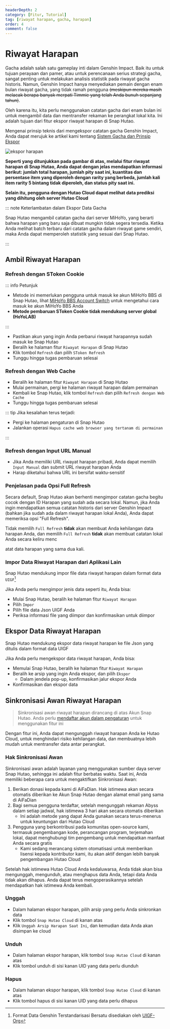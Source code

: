 ```yaml
---
headerDepth: 2
category: [Fitur, Tutorial]
tag: [riwayat harapan, gacha, harapan]
order: 4
comment: false
---
```


# Riwayat Harapan

Gacha adalah salah satu gameplay inti dalam Genshin Impact. Baik itu untuk tujuan perayaan dan pamer, atau untuk perencanaan serius strategi gacha, sangat penting untuk melakukan analisis statistik pada riwayat gacha historis.
Namun, Genshin Impact hanya menyediakan pemain dengan enam bulan riwayat gacha, yang tidak ramah pengguna ~~(meskipun mereka masih melacak berapa banyak merpati Timmie yang telah Anda bunuh sepanjang tahun)~~.

Oleh karena itu, kita perlu menggunakan catatan gacha dari enam bulan ini untuk mengambil data dan mentransfer rekaman ke perangkat lokal kita. Ini adalah tujuan dari fitur ekspor riwayat harapan di Snap Hutao.

Mengenai prinsip teknis dari mengekspor catatan gacha Genshin Impact, Anda dapat merujuk ke artikel kami tentang [Sistem Gacha dan Prinsip Ekspor](../advanced/Sistem-gacha-dan-prinsip-ekspor.html)

![ekspor harapan](https://img.alicdn.com/imgextra/i1/1797064093/O1CN01AYR3I41g6dyGBmAw5_!!1797064093.png_.webp)

**Seperti yang ditunjukkan pada gambar di atas, melalui fitur riwayat harapan di Snap Hutao, Anda dapat dengan jelas mendapatkan informasi berikut:
jumlah total harapan, jumlah pity saat ini, kuantitas dan persentase item yang diperoleh dengan rarity yang berbeda, jumlah kali item rarity 5 bintang tidak diperoleh, dan status pity saat ini.**

**Selain itu, pengguna dengan Hutao Cloud dapat melihat data prediksi yang dihitung oleh server Hutao Cloud**

::: note Keterlambatan dalam Ekspor Data Gacha

Snap Hutao mengambil catatan gacha dari server MiHoYo, yang berarti bahwa harapan yang baru saja dibuat mungkin tidak segera tersedia. Ketika Anda melihat batch terbaru dari catatan gacha dalam riwayat game sendiri, maka Anda dapat memperoleh statistik yang sesuai dari Snap Hutao.

:::

## Ambil Riwayat Harapan

### Refresh dengan SToken Cookie <Badge text="Direkomendasikan" type="tip" />

::: info Petunjuk

- Metode ini memerlukan pengguna untuk masuk ke akun MiHoYo BBS di Snap Hutao, lihat [MiHoYo BBS Account Switch](mhy-account-switch.md) untuk mengetahui cara masuk ke akun MiHoYo BBS Anda
- **Metode pembaruan SToken Cookie tidak mendukung server global (HoYoLAB)**

:::

- Pastikan akun yang ingin Anda perbarui riwayat harapannya sudah masuk ke Snap Hutao
- Beralih ke halaman fitur `Riwayat Harapan` di Snap Hutao
- Klik tombol `Refresh` dan pilih `SToken Refresh`
- Tunggu hingga tugas pembaruan selesai

### Refresh dengan Web Cache <Badge text="Didukung Server Global" type="tip" />

- Beralih ke halaman fitur `Riwayat Harapan` di Snap Hutao
- Mulai permainan, pergi ke halaman riwayat harapan dalam permainan
- Kembali ke Snap Hutao, klik tombol `Refresh` dan pilih `Refresh dengan Web Cache`
- Tunggu hingga tugas pembaruan selesai

::: tip
Jika kesalahan terus terjadi:

- Pergi ke halaman pengaturan di Snap Hutao
- Jalankan operasi `Hapus cache web browser yang tertanam di permainan`

:::

### Refresh dengan Input URL Manual <Badge text="Didukung Server Global" type="tip" />

- Jika Anda memiliki URL riwayat harapan pribadi, Anda dapat memilih `Input Manual` dan submit URL riwayat harapan Anda
- Harap diketahui bahwa URL ini bersifat waktu-sensitif

### Penjelasan pada Opsi Full Refresh

Secara default, Snap Hutao akan berhenti mengimpor catatan gacha begitu cocok dengan ID Harapan yang sudah ada secara lokal.
Namun, jika Anda ingin mendapatkan semua catatan historis dari server Genshin Impact
(bahkan jika sudah ada dalam riwayat harapan lokal Anda), Anda dapat memeriksa opsi "Full Refresh".

Tidak memilih `Full Refresh` **tidak** akan membuat Anda kehilangan data harapan Anda,
dan memilih `Full Refresh` **tidak** akan membuat catatan lokal Anda secara keliru menc

atat data harapan yang sama dua kali.

### Impor Data Riwayat Harapan dari Aplikasi Lain <Badge text="UIGF" type="info" />

Snap Hutao mendukung impor file data riwayat harapan dalam format data `UIGF`[^UIGF-Org]

Jika Anda perlu mengimpor jenis data seperti itu, Anda bisa:

- Mulai Snap Hutao, beralih ke halaman fitur `Riwayat Harapan`
- Pilih `Impor`
- Pilih file data Json UIGF Anda
- Periksa informasi file yang diimpor dan konfirmasikan untuk diimpor

## Ekspor Data Riwayat Harapan <Badge text="UIGF" type="info" />

Snap Hutao mendukung ekspor data riwayat harapan ke file Json yang ditulis dalam format data UIGF

Jika Anda perlu mengekspor data riwayat harapan, Anda bisa:

- Memulai Snap Hutao, beralih ke halaman fitur `Riwayat Harapan`
- Beralih ke arsip yang ingin Anda ekspor, dan pilih `Ekspor`
  - Dalam jendela pop-up, konfirmasikan jalur ekspor Anda
- Konfirmasikan dan ekspor data

## Sinkronisasi Awan Riwayat Harapan <Badge text="Beta" type="info" />

> Sinkronisasi awan riwayat harapan dirancang di atas Akun Snap Hutao.
> Anda perlu [mendaftar akun dalam pengaturan](hutao-settings.md#snap-hutao-account) untuk menggunakan fitur ini

Dengan fitur ini, Anda dapat mengunggah riwayat harapan Anda ke Hutao Cloud, untuk menghindari risiko kehilangan data, dan membuatnya lebih mudah untuk mentransfer data antar perangkat.

### Hak Sinkronisasi Awan

Sinkronisasi awan adalah layanan yang menggunakan sumber daya server Snap Hutao, sehingga ini adalah fitur berbatas waktu.
Saat ini, Anda memiliki beberapa cara untuk mengaktifkan Sinkronisasi Awan:

1. Berikan donasi kepada kami di AiFaDian. Hak istimewa akan secara otomatis diberikan ke Akun Snap Hutao dengan alamat email yang sama di AiFaDian
2. Bagi semua pengguna terdaftar, setelah mengunggah rekaman Abyss dalam setiap jadwal, hak istimewa 3 hari akan secara otomatis diberikan
   - Ini adalah metode yang dapat Anda gunakan secara terus-menerus untuk keuntungan dari Hutao Cloud
3. Pengguna yang berkontribusi pada komunitas open-source kami, termasuk pengembangan kode, perancangan program, terjemahan lokal, dapat menghubungi tim pengembang untuk mendapatkan manfaat Anda secara gratis
   - Kami sedang merancang sistem otomatisasi untuk memberikan lisensi kepada kontributor kami, itu akan aktif dengan lebih banyak pengembangan Hutao Cloud

Setelah hak istimewa Hutao Cloud Anda kedaluwarsa, Anda tidak akan bisa mengunggah, mengunduh, atau menghapus data Anda, tetapi data Anda tidak akan dihapus. Anda dapat terus mengoperasikannya setelah mendapatkan hak istimewa Anda kembali.

### Unggah

- Dalam halaman ekspor harapan, pilih arsip yang perlu Anda sinkronkan data
- Klik tombol `Snap Hutao Cloud` di kanan atas
- Klik `Unggah Arsip Harapan Saat Ini`, dan kemudian data Anda akan disimpan ke cloud

### Unduh

- Dalam halaman ekspor harapan, klik tombol `Snap Hutao Cloud` di kanan atas
- Klik tombol unduh di sisi kanan UID yang data perlu diunduh

### Hapus

- Dalam halaman ekspor harapan, klik tombol `Snap Hutao Cloud` di kanan atas
- Klik tombol hapus di sisi kanan UID yang data perlu dihapus

[^UIGF-Org]: Format Data Genshin Terstandarisasi Bersatu disediakan oleh [UIGF-Org](https://uigf.org/)
